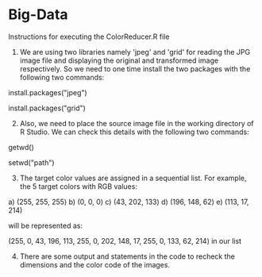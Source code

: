 # Big-Data

Instructions for executing the ColorReducer.R file

1) We are using two libraries namely 'jpeg' and 'grid' for reading the JPG image file and displaying the original and transformed image respectively.
So we need to one time install the two packages with the following two commands:

install.packages("jpeg")

install.packages("grid")

2) Also, we need to place the source image file in the working directory of R Studio. We can check this details with the following two commands:

getwd()

setwd("path")

3) The target color values are assigned in a sequential list. For example, the 5 target colors with RGB values:

a)	(255, 255, 255)
b)	(0, 0, 0)
c)	(43, 202, 133)
d)	(196, 148, 62)
e)	(113, 17, 214)

will be represented as:

(255, 0, 43, 196, 113, 255, 0, 202, 148, 17, 255, 0, 133, 62, 214) in our list

4) There are some output and statements in the code to recheck the dimensions and the color code of the images.
